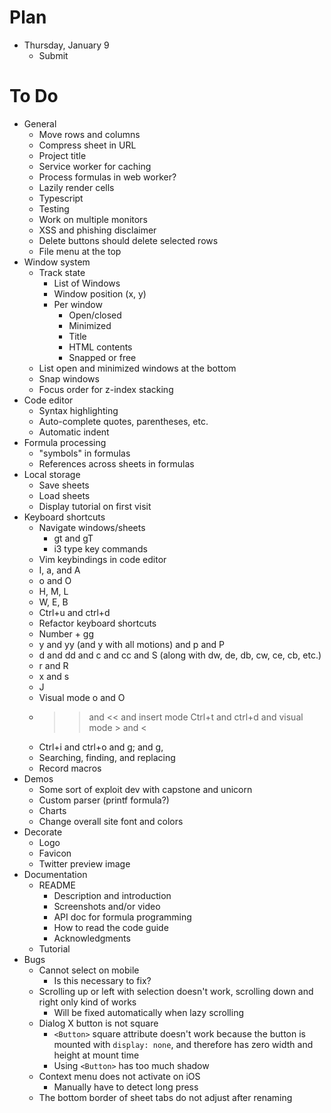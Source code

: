 # Plan

- Thursday, January 9
  - Submit

# To Do

- General
  - Move rows and columns
  - Compress sheet in URL
  - Project title
  - Service worker for caching
  - Process formulas in web worker?
  - Lazily render cells
  - Typescript
  - Testing
  - Work on multiple monitors
  - XSS and phishing disclaimer
  - Delete buttons should delete selected rows
  - File menu at the top
- Window system
  - Track state
    - List of Windows
    - Window position (x, y)
    - Per window
      - Open/closed
      - Minimized
      - Title
      - HTML contents
      - Snapped or free
  - List open and minimized windows at the bottom
  - Snap windows
  - Focus order for z-index stacking
- Code editor
  - Syntax highlighting
  - Auto-complete quotes, parentheses, etc.
  - Automatic indent
- Formula processing
  - "symbols" in formulas
  - References across sheets in formulas
- Local storage
  - Save sheets
  - Load sheets
  - Display tutorial on first visit
- Keyboard shortcuts
  - Navigate windows/sheets
    - gt and gT
    - i3 type key commands
  - Vim keybindings in code editor
  - I, a, and A
  - o and O
  - H, M, L
  - W, E, B
  - Ctrl+u and ctrl+d
  - Refactor keyboard shortcuts
  - Number + gg
  - y and yy (and y with all motions) and p and P
  - d and dd and c and cc and S (along with dw, de, db, cw, ce, cb, etc.)
  - r and R
  - x and s
  - J
  - Visual mode o and O
  - >> and << and insert mode Ctrl+t and ctrl+d and visual mode > and <
  - Ctrl+i and ctrl+o and g; and g,
  - Searching, finding, and replacing
  - Record macros
- Demos
  - Some sort of exploit dev with capstone and unicorn
  - Custom parser (printf formula?)
  - Charts
  - Change overall site font and colors
- Decorate
  - Logo
  - Favicon
  - Twitter preview image
- Documentation
  - README
    - Description and introduction 
    - Screenshots and/or video
    - API doc for formula programming
    - How to read the code guide
    - Acknowledgments
  - Tutorial
- Bugs
  - Cannot select on mobile
    - Is this necessary to fix?
  - Scrolling up or left with selection doesn't work, scrolling down and right
    only kind of works
    - Will be fixed automatically when lazy scrolling
  - Dialog X button is not square
    - `<Button>` square attribute doesn't work because the button is mounted
      with `display: none`, and therefore has zero width and height at mount
      time
    - Using `<Button>` has too much shadow
  - Context menu does not activate on iOS
    - Manually have to detect long press
  - The bottom border of sheet tabs do not adjust after renaming
